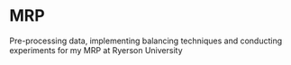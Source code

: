 # MRP
Pre-processing data, implementing balancing techniques and conducting experiments for my MRP at Ryerson University
